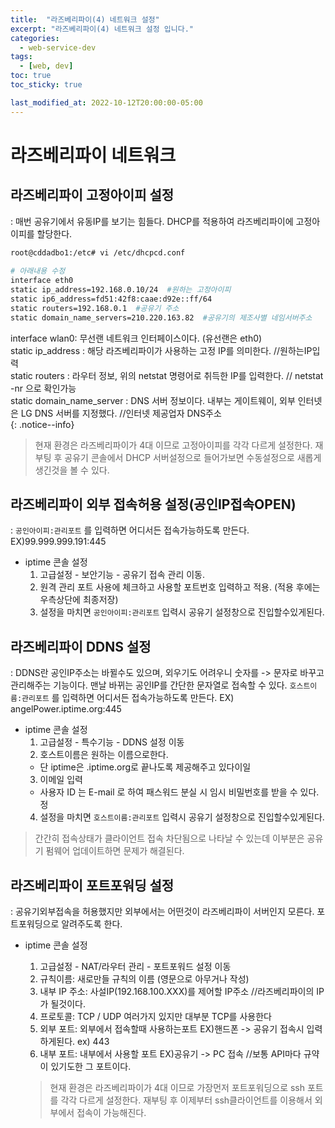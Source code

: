 ```yaml
---
title:  "라즈베리파이(4) 네트워크 설정"
excerpt: "라즈베리파이(4) 네트워크 설정 입니다."
categories:
  - web-service-dev
tags:
  - [web, dev]
toc: true
toc_sticky: true

last_modified_at: 2022-10-12T20:00:00-05:00
---
```


# 라즈베리파이 네트워크
## 라즈베리파이 고정아이피 설정
  : 매번 공유기에서 유동IP를 보기는 힘들다. DHCP를 적용하여 라즈베리파이에 고정아이피를 할당한다.
 
  ```bash
  root@cddadbo1:/etc# vi /etc/dhcpcd.conf
    
  # 아래내용 수정
  interface eth0
  static ip_address=192.168.0.10/24  #원하는 고정아이피 
  static ip6_address=fd51:42f8:caae:d92e::ff/64
  static routers=192.168.0.1  #공유기 주소
  static domain_name_servers=210.220.163.82  #공유기의 제조사별 네임서버주소

  ```
 
  interface wlan0: 무선랜 네트워크 인터페이스이다. (유선랜은 eth0)   
  static ip_address : 해당 라즈베리파이가 사용하는 고정 IP를 의미한다.        //원하는IP입력  
  static routers : 라우터 정보, 위의 netstat 명령어로 취득한 IP를 입력한다.    // netstat -nr 으로 확인가능  
  static domain_name_server : DNS 서버 정보이다. 내부는 게이트웨이, 외부 인터넷은 LG DNS 서버를 지정했다.   //인터넷 제공업자 DNS주소  
  {: .notice--info}
  
  > 현재 환경은 라즈베리파이가 4대 이므로 고정아이피를 각각 다르게 설정한다.
  > 재부팅 후 공유기 콘솔에서 DHCP 서버설정으로 들어가보면 수동설정으로 새롭게 생긴것을 볼 수 있다.

## 라즈베리파이 외부 접속허용 설정(공인IP접속OPEN)
  : `공인아이피:관리포트` 를 입력하면 어디서든 접속가능하도록 만든다. EX)99.999.999.191:445

- iptime 콘솔 설정
  1. 고급설정 - 보안기능 - 공유기 접속 관리 이동.
  2. 원격 관리 포트 사용에 체크하고 사용할 포트번호 입력하고 적용. (적용 후에는 우측상단에 최종저장)
  3. 설정을 마치면 `공인아이피:관리포트` 입력시 공유기 설정창으로 진입할수있게된다.

## 라즈베리파이 DDNS 설정
  : DDNS란 공인IP주소는 바뀔수도 있으며, 외우기도 어려우니 숫자를 -> 문자로 바꾸고 관리해주는 기능이다. 맨날 바뀌는 공인IP를 간단한 문자열로 접속할 수 있다. `호스트이름:관리포트` 를 입력하면 어디서든 접속가능하도록 만든다. EX) angelPower.iptime.org:445

- iptime 콘솔 설정
  1. 고급설정 - 특수기능 - DDNS 설정 이동
  2. 호스트이름은 원하는 이름으로한다.
    - 단 iptime은 .iptime.org로 끝나도록 제공해주고 있다이일
  3. 이메일 입력
    - 사용자 ID 는 E-mail 로 하여 패스워드 분실 시 임시 비밀번호를 받을 수 있다.
정
  4. 설정을 마치면 `호스트이름:관리포트` 입력시 공유기 설정창으로 진입할수있게된다.

> 간간히 접속상태가 클라이언트 접속 차단됨으로 나타날 수 있는데 이부분은 공유기 펌웨어 업데이트하면 문제가 해결된다.

## 라즈베리파이 포트포워딩 설정
  :  공유기외부접속을 허용했지만 외부에서는 어떤것이 라즈베리파이 서버인지 모른다. 포트포워딩으로 알려주도록 한다.

- iptime 콘솔 설정
  1. 고급설정 - NAT/라우터 관리 - 포트포워드 설정 이동
  2. 규칙이름: 새로만들 규칙의 이름 (영문으로 아무거나 작성)
  3. 내부 IP 주소: 사설IP(192.168.100.XXX)를 제어할 IP주소  //라즈베리파이의 IP가 될것이다.
  4. 프로토콜: TCP / UDP 여러가지 있지만 대부분 TCP를 사용한다
  5. 외부 포트: 외부에서 접속할때 사용하는포트  EX)핸드폰 -> 공유기 접속시 입력하게된다. ex) 443
  6. 내부 포트: 내부에서 사용할 포트 EX)공유기 -> PC 접속 //보통 API마다 규약이 있기도한 그 포트이다.
  
  > 현재 환경은 라즈베리파이가 4대 이므로 가장먼저 포트포워딩으로 ssh 포트를 각각 다르게 설정한다.
  > 재부팅 후 이제부터 ssh클라이언트를 이용해서 외부에서 접속이 가능해진다.


